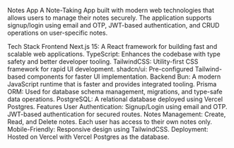 Notes App
A Note-Taking App built with modern web technologies that allows users to manage their notes securely. The application supports signup/login using email and OTP, JWT-based authentication, and CRUD operations on user-specific notes.

Tech Stack
Frontend
Next.js 15: A React framework for building fast and scalable web applications.
TypeScript: Enhances the codebase with type safety and better developer tooling.
TailwindCSS: Utility-first CSS framework for rapid UI development.
shadcn/ui: Pre-configured Tailwind-based components for faster UI implementation.
Backend
Bun: A modern JavaScript runtime that is faster and provides integrated tooling.
Prisma ORM: Used for database schema management, migrations, and type-safe data operations.
PostgreSQL: A relational database deployed using Vercel Postgres.
Features
User Authentication:
Signup/Login using email and OTP.
JWT-based authentication for secured routes.
Notes Management:
Create, Read, and Delete notes.
Each user has access to their own notes only.
Mobile-Friendly:
Responsive design using TailwindCSS.
Deployment:
Hosted on Vercel with Vercel Postgres as the database.
